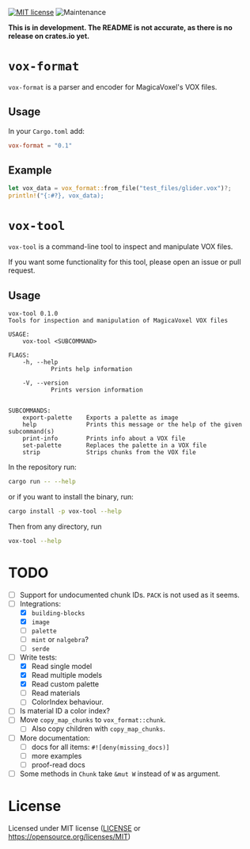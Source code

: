 [![MIT license](https://img.shields.io/badge/license-MIT-brightgreen)](https://opensource.org/licenses/MIT)
![Maintenance](https://img.shields.io/badge/maintenance-experimental-blue.svg)


**This is in development. The README is not accurate, as there is no release on crates.io yet.**


# `vox-format`

`vox-format` is a parser and encoder for MagicaVoxel's VOX files.

## Usage

In your `Cargo.toml` add:

```toml
vox-format = "0.1"
```

## Example

```rust
let vox_data = vox_format::from_file("test_files/glider.vox")?;
println!("{:#?}, vox_data);
```

# `vox-tool`

`vox-tool` is a command-line tool to inspect and manipulate VOX files.

If you want some functionality for this tool, please open an issue or pull request.

## Usage

```
vox-tool 0.1.0
Tools for inspection and manipulation of MagicaVoxel VOX files

USAGE:
    vox-tool <SUBCOMMAND>

FLAGS:
    -h, --help
            Prints help information

    -V, --version
            Prints version information


SUBCOMMANDS:
    export-palette    Exports a palette as image
    help              Prints this message or the help of the given subcommand(s)
    print-info        Prints info about a VOX file
    set-palette       Replaces the palette in a VOX file
    strip             Strips chunks from the VOX file
```


In the repository run:

```sh
cargo run -- --help
```

or if you want to install the binary, run:

```sh
cargo install -p vox-tool --help
```

Then from any directory, run

```sh
vox-tool --help
```


# TODO

 - [ ] Support for undocumented chunk IDs. `PACK` is not used as it seems.
 - [ ] Integrations:
   - [x] `building-blocks`
   - [x] `image`
   - [ ] `palette`
   - [ ] `mint` or `nalgebra`?
   - [ ] `serde`
 - [ ] Write tests:
   - [x] Read single model
   - [x] Read multiple models
   - [x] Read custom palette
   - [ ] Read materials
   - [ ] ColorIndex behaviour.
 - [ ] Is material ID a color index?
 - [ ] Move `copy_map_chunks` to `vox_format::chunk`.
   - [ ] Also copy children with `copy_map_chunks`.
 - [ ] More documentation:
   - [ ] docs for all items: `#![deny(missing_docs)]`
   - [ ] more examples
   - [ ] proof-read docs
 - [ ] Some methods in `Chunk` take `&mut W` instead of `W` as argument.

# License

Licensed under MIT license ([LICENSE](LICENSE) or https://opensource.org/licenses/MIT)
